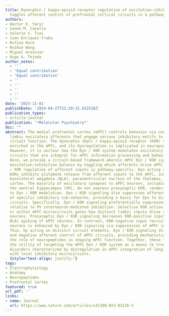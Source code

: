 ```yaml
---
title: Dynorphin / kappa-opioid receptor regulation of excitation-inhibition balance
  toggles afferent control of prefrontal cortical circuits in a pathway-specific manner
authors:
- Hector E. Yarur
- Sanne M. Casello
- Valerie S. Tsai
- Juan Enriquez-Traba
- Rufina Kore
- Huikun Wang
- Miguel Arenivar
- Hugo A. Tejeda
author_notes:
  - ''
  - 'Equal contribution'
  - 'Equal contribution'
  - ''
  - ''
  - ''
  - ''
  - ''
date: '2023-11-01'
publishDate: '2024-04-27T22:29:12.832518Z'
publication_types:
- article-journal
publication: '*Molecular Psychiatry*'
doi: ""
abstract: The medial prefrontal cortex (mPFC) controls behavior via connections with
  limbic excitatory afferents that engage various inhibitory motifs to shape mPFC
  circuit function. The dynorphin (Dyn) / kappa-opioid receptor (KOR) system is highly
  enriched in the mPFC, and its dysregulation is implicated in neuropsychiatric disorders.
  However, it is unclear how the Dyn / KOR system modulates excitatory and inhibitory
  circuits that are integral for mPFC information processing and behavioral control.
  Here, we provide a circuit-based framework wherein mPFC Dyn / KOR signaling regulates
  excitation-inhibition balance by toggling which afferents drive mPFC neurons. Dyn
  / KOR regulation of afferent inputs is pathway-specific. Dyn acting on presynaptic
  KORs inhibits glutamate release from afferent inputs to the mPFC, including the
  basolateral amygdala (BLA), paraventricular nucleus of the thalamus, and contralateral
  cortex. The majority of excitatory synapses to mPFC neurons, including those from
  the ventral hippocampus (VH), do not express presynaptic KOR, rendering them insensitive
  to Dyn / KOR modulation. Dyn / KOR signaling also suppresses afferent-driven recruitment
  of specific inhibitory sub-networks, providing a basis for Dyn to disinhibit mPFC
  circuits. Specifically, Dyn / KOR signaling preferentially suppresses SST interneuron-
  relative to PV interneuron-mediated inhibition. Selective KOR action on afferents
  or within mPFC microcircuits gates how distinct limbic inputs drive spiking in mPFC
  neurons. Presynaptic Dyn / KOR signaling decreases KOR-positive input-driven (e.g.
  BLA) spiking of mPFC neurons. In contrast, KOR-negative input recruitment of mPFC
  neurons is enhanced by Dyn / KOR signaling via suppression of mPFC inhibitory microcircuits.
  Thus, by acting on distinct circuit elements, Dyn / KOR signaling shifts KOR-positive
  and negative afferent control of mPFC circuits, providing mechanistic insights into
  the role of neuropeptides in shaping mPFC function. Together, these findings highlight
  the utility of targeting the mPFC Dyn / KOR system as a means to treat neuropsychiatric
  disorders characterized by dysregulation in mPFC integration of long-range afferents
  with local inhibitory microcircuits.
  {style="text-align: justify;"}
tags:
- Electrophysiology
- Anatomy
- Neuropeptides
- Prefrontal Cortex
featured: true
url_pdf: ''
links:
- name: Journal
  url: https://www.nature.com/articles/s41380-023-02226-5
---
```

